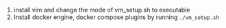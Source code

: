 1. install vim and change the mode of vm_setup.sh to executable
2. Install docker engine, docker compose plugins by running `./vm_setup.sh`

